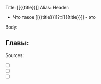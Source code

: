Title: [[{{title}}]]
Alias:
Header:

- Что такое [[{{title}}]]?::[[{{title}}]] - это 


Body:


Главы:
-


Sources:
- [ ] []()
- [ ] []()
- [ ] []()